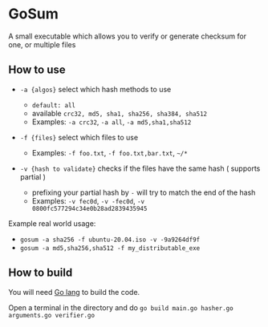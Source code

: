 # GoSum

A small executable which allows you to verify or generate checksum for one, or multiple files

## How to use

- `-a {algos}` select which hash methods to use
    - `default: all`
    - available `crc32, md5, sha1, sha256, sha384, sha512`
    - Examples: `-a crc32`, `-a all`, `-a md5,sha1,sha512`
    
- `-f {files}` select which files to use
    - Examples: `-f foo.txt`, `-f foo.txt,bar.txt`, `~/*`

- `-v {hash to validate}` checks if the files have the same hash ( supports partial )
    - prefixing your partial hash by `-` will try to match the end of the hash
    - Examples: `-v fec0d`, `-v -fec0d`, `-v 0800fc577294c34e0b28ad2839435945`
 
 Example real world usage:
    
   - `gosum -a sha256 -f ubuntu-20.04.iso -v -9a9264df9f`
   - `gosum -a md5,sha256,sha512 -f my_distributable_exe`
    
## How to build

You will need [Go lang](https://golang.org/) to build the code.

Open a terminal in the directory and do `go build main.go hasher.go arguments.go verifier.go`